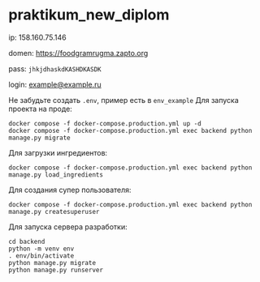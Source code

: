 # praktikum_new_diplom

ip: 158.160.75.146

domen: https://foodgramrugma.zapto.org

pass: ```jhkjdhaskdKASHDKASDK```

login: example@example.ru


Не забудьте создать ```.env```, пример есть в ```env_example```
Для запуска проекта на проде:
```
docker compose -f docker-compose.production.yml up -d
docker compose -f docker-compose.production.yml exec backend python manage.py migrate
```

Для загрузки ингредиентов:
```
docker compose -f docker-compose.production.yml exec backend python manage.py load_ingredients
```

Для создания супер пользователя:
```
docker compose -f docker-compose.production.yml exec backend python manage.py createsuperuser
```

Для запуска сервера разработки:
```
cd backend
python -m venv env
. env/bin/activate
python manage.py migrate
python manage.py runserver
```
